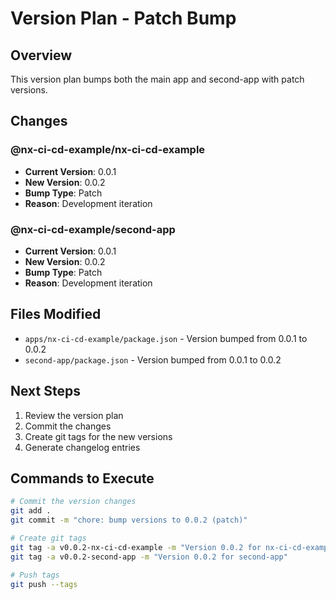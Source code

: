 # Version Plan - Patch Bump

## Overview

This version plan bumps both the main app and second-app with patch versions.

## Changes

### @nx-ci-cd-example/nx-ci-cd-example

- **Current Version**: 0.0.1
- **New Version**: 0.0.2
- **Bump Type**: Patch
- **Reason**: Development iteration

### @nx-ci-cd-example/second-app

- **Current Version**: 0.0.1
- **New Version**: 0.0.2
- **Bump Type**: Patch
- **Reason**: Development iteration

## Files Modified

- `apps/nx-ci-cd-example/package.json` - Version bumped from 0.0.1 to 0.0.2
- `second-app/package.json` - Version bumped from 0.0.1 to 0.0.2

## Next Steps

1. Review the version plan
2. Commit the changes
3. Create git tags for the new versions
4. Generate changelog entries

## Commands to Execute

```bash
# Commit the version changes
git add .
git commit -m "chore: bump versions to 0.0.2 (patch)"

# Create git tags
git tag -a v0.0.2-nx-ci-cd-example -m "Version 0.0.2 for nx-ci-cd-example"
git tag -a v0.0.2-second-app -m "Version 0.0.2 for second-app"

# Push tags
git push --tags
```
